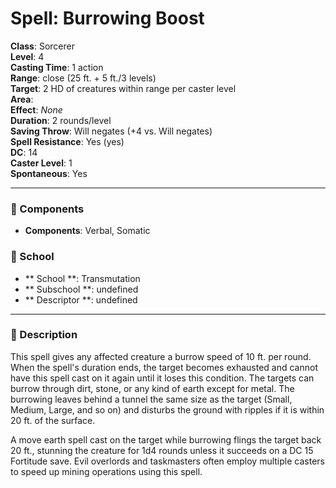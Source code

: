 
# Spell: Burrowing Boost
**Class**: Sorcerer  
**Level**: 4  
**Casting Time**: 1 action  
**Range**: close  (25 ft. + 5 ft./3 levels)  
**Target**: 2 HD of creatures within range per caster level  
**Area**:   
**Effect**: _None_  
**Duration**: 2 rounds/level  
**Saving Throw**: Will negates (+4 vs. Will negates)  
**Spell Resistance**: Yes (yes)  
**DC**: 14  
**Caster Level**: 1  
**Spontaneous**: Yes

---

### 🔮 Components
- **Components**: Verbal, Somatic

### 🏫 School
- ** School **: Transmutation
- ** Subschool **: undefined
- ** Descriptor **: undefined
---

### 📜 Description
This spell gives any affected creature a burrow speed of 10 ft. per round. When the spell's duration ends, the target becomes exhausted and cannot have this spell cast on it again until it loses this condition. The targets can burrow through dirt, stone, or any kind of earth except for metal. The burrowing leaves behind a tunnel the same size as the target (Small, Medium, Large, and so on) and disturbs the ground with ripples if it is within 20 ft. of the surface.

A move earth spell cast on the target while burrowing flings the target back 20 ft., stunning the creature for 1d4 rounds unless it succeeds on a DC 15 Fortitude save. Evil overlords and taskmasters often employ multiple casters to speed up mining operations using this spell.
